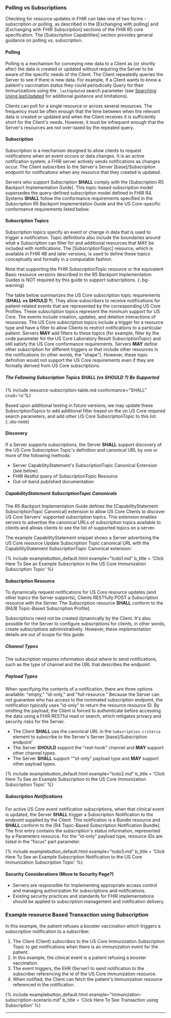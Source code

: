 ### Polling vs Subscriptions

Checking for resource updates in FHIR can take one of two forms - subscription or polling, as described in the [Exchanging with polling] and [Exchanging with FHIR Subscription] sections of the FHIR R5 core specification. The [Subscription Capabilities] section provides general guidance on polling vs. subscription.

#### Polling

Polling is a mechanism for conveying new data to a Client as (or shortly after) the data is created or updated without requiring the Server to be aware of the specific needs of the Client. The Client repeatedly queries the Server to see if there is new data. For example, if a Client wants to know a patient's vaccination status they could periodically Query for their Immunizations using the `_lastUpdated` search parameter (see [Searching Using lastUpdated](https://hl7.org/fhir/us/core/general-guidance.html#searching-using-lastupdated) for additional guidance and limitations).

Clients can poll for a single resource or across several resources. The frequency must be often enough that the time between when the relevant data is created or updated and when the Client receives it is sufficiently short for the Client's needs. However, it must be infrequent enough that the Server's resources are not over-taxed by the repeated query.
<!-- Clients **SHOULD** perform this operation in an automated/background manner after 1 minute to return automated responses and no more than every 5 minutes for the first 30 minutes and no more frequently than once every hour after that. -->



#### Subscription

Subscription is a mechanism designed to allow clients to request notifications when an event occurs or data changes. It is an active notification system; a FHIR server actively sends notifications as changes occur. The Client subscribes to the Server's Server [base]/Subscription endpoint for notifications when any resource that they created is updated.

Servers who support Subscription **SHALL** comply with the [Subscription R5 Backport Implementation Guide].  This topic-based subscription model supersedes the query-defined subscription model defined in FHIR R4.  Systems **SHALL** follow the conformance requirements specified in the Subscription R5 Backport Implementation Guide and the US Core-specific conformance requirements listed below. 

<!-- In the subscription mechanism, instead of the Client regularly querying the Server to see if there are changes to existing resources, the Client creates a Subscription instance on the Server server. (It's also possible for the data source to configure subscriptions for clients; in other words, it can create subscriptions administratively. However, these implementation details are out of scope for this guide.) The Subscription indicates that the Client wants to be notified about changes to resources and provides filters describing what subset of resources the Client is interested in. The Server will then push notifications when there are new or updated resources and the Client can then query for the specific resources that have changed.

Servers who support Subscription **SHALL** comply with the [Subscription R5 Backport Implementation Guide] and the Da Vinci Health Record Exchange (HRex) [Subscription requirements](https://build.fhir.org/ig/HL7/davinci-ehrx/resource.html#subscription) for subscribing to resource updates. These implementation guides "pre-adopt" the FHIR R5 topic-based subscription approach in R4 implementations since most U.S. EHR vendors have agreed to support it. -->

#### Subscription Topics

Subscription topics specify an event or change in data that is used to trigger a notification. Topic definitions also include the boundaries around what a Subscription can filter for and additional resources that MAY be included with notifications. The [SubscriptionTopic] resource, which is available in FHIR 4B and later versions, is used to define these topics conceptually and formally in a computable fashion.  

Note that supporting the FHIR SubscriptionTopic resource or the equivalent Basic resource versions described in the R5 Backport Implementation Guides is NOT required by this guide to support subscriptions.
{:.bg-warning}

The table below summarizes the US Core subscription topic requirements (**SHALL vs SHOULD ?**).<!-- and best practice recommendations (**SHOULD**) --> They allow subscribers to receive notifications for patient-related events that are represented by the corresponding US Core Profiles.  These subscription topics represent the minimum support for US Core. The events include creation, updates, and deletion interactions of resources. The US Core subscription topics include a trigger for a resource type and have a filter to allow Clients to restrict notifications to a particular patient. Servers **MAY** add filters to these topics (for example, filter by the code parameter for the US Core Laboratory Result SubscriptionTopic) and still satisfy the US Core conformance requirements. Servers **MAY** define other subscription for different triggers or that include other resources in the notifications (in other words, the "shape"). However, these topic definition would not support the US Core requirements even if they are formally derived from US Core subscriptions.

##### The Following Subscription Topics **SHALL** (vs **SHOULD** ?) Be Supported

<!-- US Core Laboratory Result SubscriptionTopic
US Core Laboratory Report SubscriptionTopic
US Core Problems and Health Concerns SubscriptionTopic
US Core Encounter SubscriptionTopic
US Core Immunization SubscriptionTopic -->


{% include resource-subscription-table.md conformance="SHALL" crud='rs'%}


<!-- 
###### The Following Subscription Topics **SHOULD** Be Supported
###### The Following Subscription Topics **SHOULD** Be Supported
-->

Based upon additional testing in future versions, we may update these SubscriptionTopics to add additional filter based on the on US Core required search parameters, and add other US Core SubscriptionTopic to this list.
{:.stu-note}

#### Discovery

 If a Server supports subscriptions, the Server **SHALL** support discovery of the US Core Subscription Topic's definition and  canonical URL by one or more of the following methods:

- Server CapabilityStatement's SubscriptionTopic Canonical Extension (see below).
- FHIR Restful query of SubscriptionTopic Resource
- Out-of-band published documentation

##### CapabilityStatement SubscriptionTopic Canonicals
  
  The R5 Backport Implementation Guide defines the [CapabilityStatement SubscriptionTopic Canonical] extension to allow US Core Clients to discover US Core Servers' supported subscription topics. This extension enables servers to advertise the canonical URLs of subscription topics available to clients and allows clients to see the list of supported topics on a server.

  The example CapabilityStatement snippet shows a Server advertising the US Core resource Update Subscription Topic canonical URL with the CapabilityStatement SubscriptionTopic Canonical extension:

  <!-- {% raw %} {% include examplebutton_default.html example="advertise-topic.md" b_title = 'Click Here To See the US Core Server CapabilityStatement Advertising the US Core Immunization Subscription Topic' %}
    {% endraw %} -->

  {% include examplebutton_default.html example="todo1.md" b_title = 'Click Here To See an Example Subscription to the US Core Immunization Subscription Topic' %}

#### Subscription Resource

To dynamically request notifications for US Core resource updates (and other topics the Server supports), Clients RESTfully POST a Subscription resource with the Server. The Subscription resource **SHALL** conform to the [R4/B Topic-Based Subscription Profile].

<div class="bg-info" markdown="1">
Subscriptions need not be created dynamically by the Client. It's also possible for the Server to configure subscriptions for clients, in other words, create subscriptions administratively. However, these implementation details are out of scope for this guide.
</div> 

##### Channel Types

The subscription requires information about where to send notifications, such as the type of channel and the URL that describes the endpoint.

##### Payload Types

When specifying the contents of a notification, there are three options available: "empty," "id-only," and "full-resource." Because the Server can not guarantee who has access to the nominated subscription endpoint, the notification typically uses "id-only" to return the resource resource ID. By omitting the payload, the Client is forced to authenticate before accessing the data using a FHIR RESTful read or search, which mitigates privacy and security risks for the Server.

- The Client **SHALL** use the canonical URL in the `Subscription.criteria` element to subscribe to the Server's Server [base]/Subscription endpoint'
- The Server **SHOULD** support the "rest-hook" channel and **MAY** support other channel types.
- The Server **SHALL** support ""id-only" payload type and **MAY** support other payload types.

{% include examplebutton_default.html example="todo2.md" b_title = 'Click Here To See an Example Subscription to the US Core Immunization Subscription Topic' %}

##### Subscription Notifications

For active US Core event notification subscriptions, when that clinical event is updated, the Server **SHALL** trigger a Subscription Notification to the endpoint supplied by the Client. This notification is a Bundle resource and **SHALL** conform to the [R4 Topic-Based Subscription Notification Bundle]. The first entry contains the subscription's status information, represented by a Parameters resource. For the "id-only" payload type, resource IDs are listed in the "focus" part parameter.


{% include examplebutton_default.html example="todo3.md" b_title = 'Click Here To See an Example Subscription Notification to the US Core Immunization Subscription Topic' %}

#### Security Considerations (Move to Security Page?)

- Servers are responsible for implementing appropriate access control and managing authorization for subscriptions and notifications.
- Existing security practices and standards for FHIR implementations should be applied to subscription management and notification delivery.

### Example resource Based Transaction using Subscription

In this example, the patient refuses a booster vaccination which triggers a subscription notification to a subscriber.

1. The Client (Client) *subscribes* to the US Core Immunization Subscription Topic to get notifications when there is an immunization event for the patient.
2. In this example, the clinical event is a patient refusing a booster vaccination.
3. The event triggers, the EHR (Server) to send notification to the subscriber referencing the id of the US Core Immunization resource.
4. When notified, the Client can fetch the patient's Immunization resource referenced in the notification.

{% include examplebutton_default.html example="immunization-subscription-scenario.md" b_title = 'Click Here To See Transaction using Subscription' %}

---